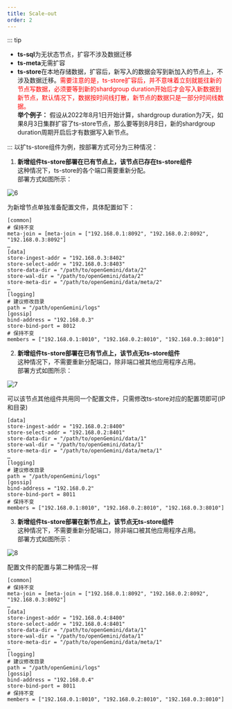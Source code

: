 ```yaml
---
title: Scale-out
order: 2
---
```


::: tip
- **ts-sql**为无状态节点，扩容不涉及数据迁移  
- **ts-meta**无需扩容  
- **ts-store**在本地存储数据，扩容后，新写入的数据会写到新加入的节点上，不涉及数据迁移。<font color=red>需要注意的是，ts-store扩容后，并不意味着立刻就能往新的节点写数据，必须要等到新的shardgroup duration开始后才会写入新数据到新节点，默认情况下，数据按时间线打散，新节点的数据只是一部分时间线数据。</font>  
**举个例子：** 假设从2022年8月1日开始计算，shardgroup duration为7天，如果8月3日集群扩容了ts-store节点，那么要等到8月8日，新的shardgroup duration周期开启后才有数据写入新节点。

:::
以扩ts-store组件为例，按部署方式可分为三种情况：  

1. **新增组件ts-store部署在已有节点上，该节点已存在ts-store组件**  
这种情况下，ts-store的各个端口需要重新分配。  
部署方式如图所示：  

![6](https://user-images.githubusercontent.com/49023462/200800553-73d0bb25-de2c-4cf2-b401-8d8ddb00ded2.png)

为新增节点单独准备配置文件，具体配置如下：
```
[common]
# 保持不变
meta-join = [meta-join = ["192.168.0.1:8092", "192.168.0.2:8092", "192.168.0.3:8092"]
…
[data]
store-ingest-addr = "192.168.0.3:8402"
store-select-addr = "192.168.0.3:8403"
store-data-dir = "/path/to/openGemini/data/2"
store-wal-dir = "/path/to/openGemini/data/2"
store-meta-dir = "/path/to/openGemini/data/meta/2"
…
[logging]
# 建议修改目录
path = "/path/openGemini/logs"
[gossip]
bind-address = "192.168.0.3"
store-bind-port = 8012
# 保持不变
members = ["192.168.0.1:8010", "192.168.0.2:8010", "192.168.0.3:8010"]
```
2. **新增组件ts-store部署在已有节点上，该节点无ts-store组件**  
这种情况下，不需要重新分配端口，除非端口被其他应用程序占用。  
部署方式如图所示：  

![7](https://user-images.githubusercontent.com/49023462/200800580-2d1b0f70-fb89-42bd-864f-29da12cd3336.png)

可以该节点其他组件共用同一个配置文件，只需修改ts-store对应的配置项即可(IP和目录)
```
[data]
store-ingest-addr = "192.168.0.2:8400"
store-select-addr = "192.168.0.2:8401"
store-data-dir = "/path/to/openGemini/data/1"
store-wal-dir = "/path/to/openGemini/data/1"
store-meta-dir = "/path/to/openGemini/data/meta/1"
…
[logging]
# 建议修改目录
path = "/path/openGemini/logs"
[gossip]
bind-address = "192.168.0.2"
store-bind-port = 8011
# 保持不变
members = ["192.168.0.1:8010", "192.168.0.2:8010", "192.168.0.3:8010"]
```
3. **新增组件ts-store部署在新节点上，该节点无ts-store组件**  
这种情况下，不需要重新分配端口，除非端口被其他应用程序占用。  
部署方式如图所示：  

![8](https://user-images.githubusercontent.com/49023462/200800601-896711db-17ee-45c5-8cee-1b9f4d342e63.png)

配置文件的配置与第二种情况一样
```
[common]
# 保持不变
meta-join = [meta-join = ["192.168.0.1:8092", "192.168.0.2:8092", "192.168.0.3:8092"]
…
[data]
store-ingest-addr = "192.168.0.4:8400"
store-select-addr = "192.168.0.4:8401"
store-data-dir = "/path/to/openGemini/data/1"
store-wal-dir = "/path/to/openGemini/data/1"
store-meta-dir = "/path/to/openGemini/data/meta/1"
…
[logging]
# 建议修改目录
path = "/path/openGemini/logs"
[gossip]
bind-address = "192.168.0.4"
store-bind-port = 8011
# 保持不变
members = ["192.168.0.1:8010", "192.168.0.2:8010", "192.168.0.3:8010"]
```
